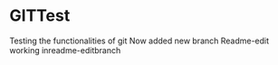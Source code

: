 # GITTest
Testing the functionalities of git
Now added new branch Readme-edit 
working inreadme-editbranch
